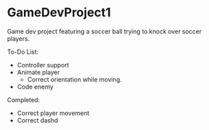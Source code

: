 # GameDevProject1
Game dev project featuring a soccer ball trying to knock over soccer players. 


To-Do List:
- Controller support
- Animate player
	- Correct orientation while moving.
- Code enemy

Completed:
- Correct player movement
- Correct dashd